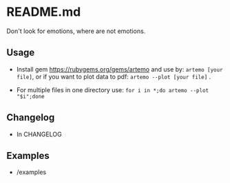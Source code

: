 # README.md

Don't look for emotions, where are not emotions. 

## Usage

* Install gem https://rubygems.org/gems/artemo and use by: `artemo [your file]`,
or if you want to plot data to pdf: `artemo --plot [your file]` .

* For multiple files in one directory use: `for i in *;do artemo --plot "$i";done` 

## Changelog

* In CHANGELOG

## Examples

* /examples
